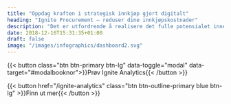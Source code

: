 ```yaml
---
title: "Oppdag kraften i strategisk innkjøp gjort digitalt"
heading: "Ignite Procurement – reduser dine innkjøpskostnader"
description: "Det er utfordrende å realisere det fulle potensialet innen innkjøp. Med Ignite har det aldri vært enklere – la oss hjelpe deg til en forenklet hverdag og forbedret lønnsomhet!"
date: 2018-12-16T15:31:35+01:00
draft: false
image: "/images/infographics/dashboard2.svg"
---
```


{{< button class="btn btn-primary btn-lg" data-toggle="modal" data-target="#modalbooknor">}}Prøv Ignite Analytics{{< /button >}}

{{< button href="/ignite-analytics" class="btn btn-outline-primary blue btn-lg" >}}Finn ut mer{{< /button >}}

